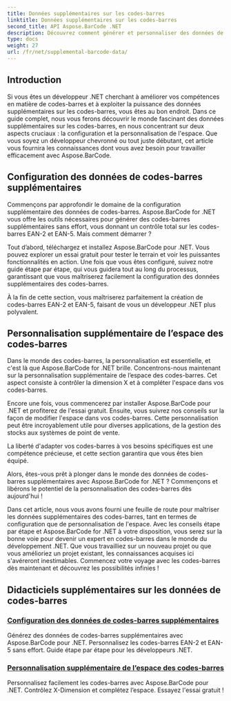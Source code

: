 ```yaml
---
title: Données supplémentaires sur les codes-barres
linktitle: Données supplémentaires sur les codes-barres
second_title: API Aspose.BarCode .NET
description: Découvrez comment générer et personnaliser des données de codes-barres supplémentaires à l'aide d'Aspose.BarCode for .NET grâce à nos didacticiels étape par étape. Améliorez vos compétences en matière de codes-barres dès aujourd'hui !
type: docs
weight: 27
url: /fr/net/supplemental-barcode-data/
---
```


## Introduction

Si vous êtes un développeur .NET cherchant à améliorer vos compétences en matière de codes-barres et à exploiter la puissance des données supplémentaires sur les codes-barres, vous êtes au bon endroit. Dans ce guide complet, nous vous ferons découvrir le monde fascinant des données supplémentaires sur les codes-barres, en nous concentrant sur deux aspects cruciaux : la configuration et la personnalisation de l'espace. Que vous soyez un développeur chevronné ou tout juste débutant, cet article vous fournira les connaissances dont vous avez besoin pour travailler efficacement avec Aspose.BarCode.

## Configuration des données de codes-barres supplémentaires

Commençons par approfondir le domaine de la configuration supplémentaire des données de codes-barres. Aspose.BarCode for .NET vous offre les outils nécessaires pour générer des codes-barres supplémentaires sans effort, vous donnant un contrôle total sur les codes-barres EAN-2 et EAN-5. Mais comment démarrer ? 

Tout d’abord, téléchargez et installez Aspose.BarCode pour .NET. Vous pouvez explorer un essai gratuit pour tester le terrain et voir les puissantes fonctionnalités en action. Une fois que vous êtes configuré, suivez notre guide étape par étape, qui vous guidera tout au long du processus, garantissant que vous maîtriserez facilement la configuration des données supplémentaires des codes-barres.

À la fin de cette section, vous maîtriserez parfaitement la création de codes-barres EAN-2 et EAN-5, faisant de vous un développeur .NET plus polyvalent.

## Personnalisation supplémentaire de l’espace des codes-barres

Dans le monde des codes-barres, la personnalisation est essentielle, et c'est là que Aspose.BarCode for .NET brille. Concentrons-nous maintenant sur la personnalisation supplémentaire de l’espace des codes-barres. Cet aspect consiste à contrôler la dimension X et à compléter l'espace dans vos codes-barres.

Encore une fois, vous commencerez par installer Aspose.BarCode pour .NET et profiterez de l'essai gratuit. Ensuite, vous suivrez nos conseils sur la façon de modifier l'espace dans vos codes-barres. Cette personnalisation peut être incroyablement utile pour diverses applications, de la gestion des stocks aux systèmes de point de vente.

La liberté d'adapter vos codes-barres à vos besoins spécifiques est une compétence précieuse, et cette section garantira que vous êtes bien équipé.

Alors, êtes-vous prêt à plonger dans le monde des données de codes-barres supplémentaires avec Aspose.BarCode for .NET ? Commençons et libérons le potentiel de la personnalisation des codes-barres dès aujourd'hui !

Dans cet article, nous vous avons fourni une feuille de route pour maîtriser les données supplémentaires des codes-barres, tant en termes de configuration que de personnalisation de l'espace. Avec les conseils étape par étape et Aspose.BarCode for .NET à votre disposition, vous serez sur la bonne voie pour devenir un expert en codes-barres dans le monde du développement .NET. Que vous travailliez sur un nouveau projet ou que vous amélioriez un projet existant, les connaissances acquises ici s'avéreront inestimables. Commencez votre voyage avec les codes-barres dès maintenant et découvrez les possibilités infinies !

## Didacticiels supplémentaires sur les données de codes-barres
### [Configuration des données de codes-barres supplémentaires](./supplemental-barcode-data-configuration/)
Générez des données de codes-barres supplémentaires avec Aspose.BarCode pour .NET. Personnalisez les codes-barres EAN-2 et EAN-5 sans effort. Guide étape par étape pour les développeurs .NET.
### [Personnalisation supplémentaire de l’espace des codes-barres](./supplemental-barcode-space-customization/)
Personnalisez facilement les codes-barres avec Aspose.BarCode pour .NET. Contrôlez X-Dimension et complétez l’espace. Essayez l'essai gratuit !